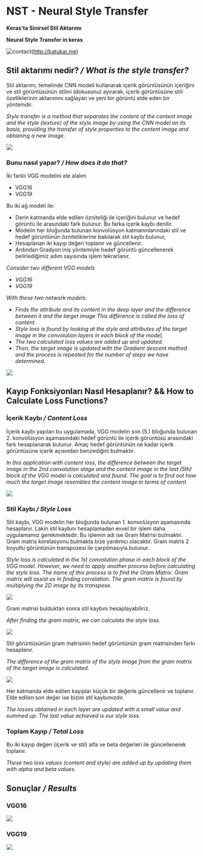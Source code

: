 # NST - Neural Style Transfer
 <b>Keras'ta Sinirsel Stil Aktarımı</b>

 <b>Neural Style Transfer in keras</b>
 
 ![contact](./assets/batukar.png)(http://batukar.me)

## Stil aktarımı nedir? <i>/ What is the style transfer?</i>
Stil aktarımı, temelinde CNN modeli kullanarak içerik görüntüsünün içeriğini ve stil görüntüsünün stilini (dokusunu) ayırarak, içerik görüntüsüne stili özelliklerinin aktarımını sağlayan ve yeni bir görüntü elde eden bir yöntemdir.

<i>Style transfer is a method that separates the content of the content image and the style (texture) of the style image by using the CNN model on its basis, providing the transfer of style properties to the content image and obtaining a new image.</i>

![](./assets/nst_mantik.png)

### Bunu nasıl yapar? <i>/ How does it do that? </i>
İki farklı VGG modelini ele alalım

  - VGG16
  - VGG19

Bu iki ağ modeli ile:
  - Derin katmanda elde edilen özniteliği ile içeriğini bulunur ve hedef görüntü ile arasındaki fark bulunur. Bu farka içerik kaybı denilir.
  - Modelin her bloğunda bulunan konvolüsyon katmanınlarındaki stil ve hedef görüntünün özniteliklerine bakılarak stil kaybı bulunur,
  - Hesaplanan iki kayıp değeri toplanır ve güncellenir.
  - Ardından Gradyon iniş yöntemiyle hedef görüntü güncellenerek belirlediğimiz adım sayısında işlem tekrarlanır.
  
<i>Consider two different VGG models

  - VGG16
  - VGG19

With these two network models:
  - Finds the attribute and its content in the deep layer and the difference between it and the target image This difference is called the loss of content.
  - Style loss is found by looking at the style and attributes of the target image in the convolution layers in each block of the model,
  - The two calculated loss values are added up and updated.
  - Then, the target image is updated with the Gradient descent method and the process is repeated for the number of steps we have determined.</i>
  
![](./assets/nst.png)

## Kayıp Fonksiyonları Nasıl Hesaplanır? && How to Calculate Loss Functions?
### İçerik Kaybı <i>/ Content Loss </i>
İçerik kaybı yapılan bu uygulamada, VGG modelin son (5.) bloğunda bulunan 2. konvolüsyon aşamasındaki hedef görüntü ile içerik görüntüsü arasındaki fark hesaplanarak bulunur. Amaç hedef görüntünün ne kadar içerik görüntüsüne içerik açısından benzediğini bulmaktır.

<i>In this application with content loss, the difference between the target image in the 2nd convolution stage and the content image in the last (5th) block of the VGG model is calculated and found. The goal is to find out how much the target image resembles the content image in terms of content.</i>

![](./assets/l_content.png)

### Stil Kaybı <i>/ Style Loss </i>
Stil kaybı, VGG modelin her bloğunda bulunan 1. konvolüsyon aşamasında hesaplanır. Lakin stil kaybını hesaplamadan evvel bir işlem daha uygulamamız gerekmektedir. Bu işlemin adı ise Gram Matrisi bulmaktır. Gram matris korelasyonu bulmakta bize yardımcı olacaktır. 
Gram matris 2 boyutlu görüntünün transpozesi ile çarpılmasıyla bulunur.

<i>Style loss is calculated in the 1st convolution phase in each block of the VGG model. However, we need to apply another process before calculating the style loss. The name of this process is to find the Gram Matrix. Gram matrix will assist us in finding correlation.
The gram matrix is found by multiplying the 2D image by its transpose.</i>

![](./assets/gram_matrix.png)

Gram matrisi bulduktan sonra stil kaybını hesaplayabiliriz.

<i>After finding the gram matrix, we can calculate the style loss.</i>

![](./assets/l_style_1.png)

Stil görüntüsünün gram matrisinin hedef görüntünün gram matrisinden farkı hesaplanır.

<i>The difference of the gram matrix of the style image from the gram matrix of the target image is calculated.</i>

![](./assets/l_style_2.png)

Her katmanda elde edilen kayıplar küçük bir değerle güncellenir ve toplanır. Elde edilen son değer ise bizim stil kaybımızdır.

<i>The losses obtained in each layer are updated with a small value and summed up. The last value achieved is our style loss.</i>

### Toplam Kayıp <i>/ Total Loss </i>
Bu iki kayıp değeri (içerik ve stil) alfa ve beta değerleri ile güncellenerek toplanır.

<i>These two loss values (content and style) are added up by updating them with alpha and beta values.</i>

## Sonuçlar <i>/ Results </i>
### VGG16
![](./assets/vgg16.png)

### VGG19
![](./assets/vgg19.png)


